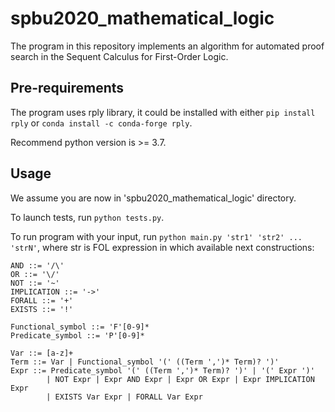 #   spbu2020_mathematical_logic
The program in this repository implements an algorithm for automated proof search in the Sequent Calculus for First-Order Logic.


##   Pre-requirements
The program uses rply library, it could be installed with either
`pip install rply` 
or 
`conda install -c conda-forge rply`. 

Recommend python version is >= 3.7.


##   Usage
We assume you are now in 'spbu2020_mathematical_logic' directory.

To launch tests, run `python tests.py`.

To run program with your input, run `python main.py 'str1' 'str2' ... 'strN'`, where str is FOL expression in which available next constructions:


```
AND ::= '/\'
OR ::= '\/'
NOT ::= '~'
IMPLICATION ::= '->'
FORALL ::= '+'
EXISTS ::= '!'

Functional_symbol ::= 'F'[0-9]*
Predicate_symbol ::= 'P'[0-9]*  

Var ::= [a-z]+
Term ::= Var | Functional_symbol '(' ((Term ',')* Term)? ')' 
Expr ::= Predicate_symbol '(' ((Term ',')* Term)? ')' | '(' Expr ')' 
        | NOT Expr | Expr AND Expr | Expr OR Expr | Expr IMPLICATION Expr 
        | EXISTS Var Expr | FORALL Var Expr
```
